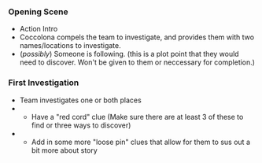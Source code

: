 


### Opening Scene
- Action Intro
- Coccolona compels the team to investigate, and provides them with two names/locations to investigate.
- (_possibly_) Someone is following. (this is a plot point that they would need to discover. Won't be given to them or neccessary for completion.)

### First Investigation
- Team investigates one or both places
- - Have a "red cord" clue (Make sure there are at least 3 of these to find or three ways to discover)
- - Add in some more "loose pin" clues that allow for them to sus out a bit more about story

<!--stackedit_data:
eyJoaXN0b3J5IjpbLTEyNDk0MTcwLDQ0MTMwMzMxNyw1ODE2Mz
M1NzUsLTY3MDk2MDcxMV19
-->